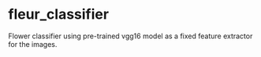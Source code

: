 # fleur_classifier
 Flower classifier using pre-trained vgg16 model as a fixed feature extractor for the images.
